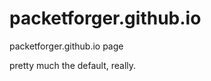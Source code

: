 packetforger.github.io
======================

packetforger.github.io page

pretty much the default, really.
